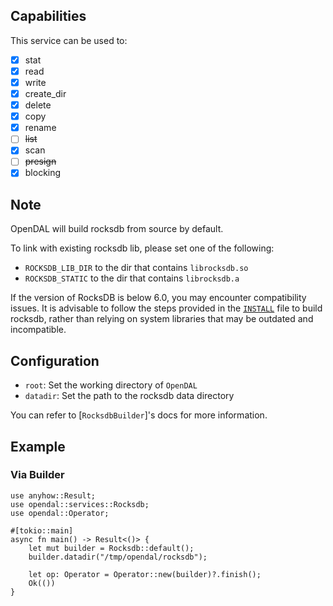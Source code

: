 ## Capabilities

This service can be used to:

- [x] stat
- [x] read
- [x] write
- [x] create_dir
- [x] delete
- [x] copy
- [x] rename
- [ ] ~~list~~
- [x] scan
- [ ] ~~presign~~
- [x] blocking

## Note

OpenDAL will build rocksdb from source by default.

To link with existing rocksdb lib, please set one of the following:

- `ROCKSDB_LIB_DIR` to the dir that contains `librocksdb.so`
- `ROCKSDB_STATIC` to the dir that contains `librocksdb.a`

If the version of RocksDB is below 6.0, you may encounter compatibility
issues. It is advisable to follow the steps provided in the [`INSTALL`](https://github.com/facebook/rocksdb/blob/main/INSTALL.md)
file to build rocksdb, rather than relying on system libraries that
may be outdated and incompatible.

## Configuration

- `root`: Set the working directory of `OpenDAL`
- `datadir`: Set the path to the rocksdb data directory

You can refer to [`RocksdbBuilder`]'s docs for more information.

## Example

### Via Builder

```rust,no_run
use anyhow::Result;
use opendal::services::Rocksdb;
use opendal::Operator;

#[tokio::main]
async fn main() -> Result<()> {
    let mut builder = Rocksdb::default();
    builder.datadir("/tmp/opendal/rocksdb");

    let op: Operator = Operator::new(builder)?.finish();
    Ok(())
}
```
